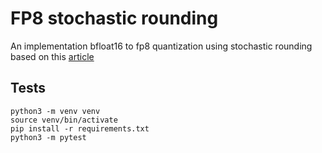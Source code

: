 # FP8 stochastic rounding

An implementation bfloat16 to fp8 quantization using stochastic rounding based on this [article](https://nhigham.com/2020/07/07/what-is-stochastic-rounding/)

## Tests
```
python3 -m venv venv
source venv/bin/activate
pip install -r requirements.txt
python3 -m pytest 
```
